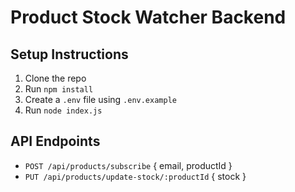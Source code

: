 # Product Stock Watcher Backend

## Setup Instructions
1. Clone the repo
2. Run `npm install`
3. Create a `.env` file using `.env.example`
4. Run `node index.js`

## API Endpoints
- `POST /api/products/subscribe` { email, productId }
- `PUT /api/products/update-stock/:productId` { stock }
